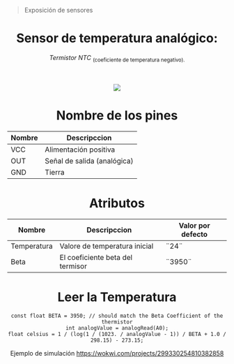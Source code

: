 > Exposición de sensores

<div id="header" align="center"> 

# Sensor de temperatura analógico:
_Termistor NTC_ 
<sub> (coeficiente de temperatura negativo).<sub/>

<br><br><img src= "https://github.com/KarimeIsabel/SistemasProgramables/assets/60378108/1d75c0d4-a003-4e74-aaf0-fb388539ab8e"> 

<div/>
  
# Nombre de los pines

| Nombre |         Descripccion        |
|--------|-----------------------------|
|   VCC  |    Alimentación positiva    |
|   OUT  | Señal de salida (analógica) |
|   GND  |            Tierra           |

# Atributos
|    Nombre   |           Descripccion           | Valor por defecto |
|-------------|----------------------------------|-------------------|
| Temperatura |   Valore de temperatura inicial  | ¨24¨              |
|     Beta    | El coeficiente beta del termisor | ¨3950¨            |

# Leer la Temperatura
```
const float BETA = 3950; // should match the Beta Coefficient of the thermistor
int analogValue = analogRead(A0);
float celsius = 1 / (log(1 / (1023. / analogValue - 1)) / BETA + 1.0 / 298.15) - 273.15;
```
Ejemplo de simulación
https://wokwi.com/projects/299330254810382858

